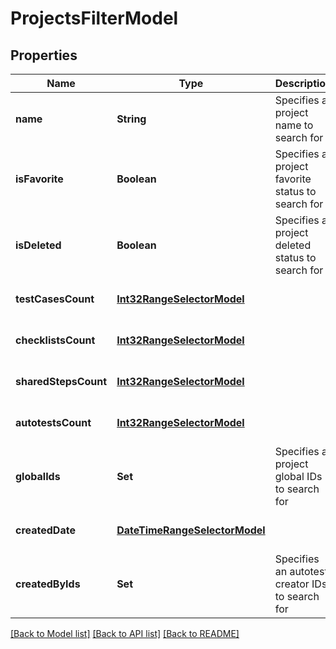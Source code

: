 # ProjectsFilterModel
## Properties

| Name | Type | Description | Notes |
|------------ | ------------- | ------------- | -------------|
| **name** | **String** | Specifies a project name to search for | [optional] [default to null] |
| **isFavorite** | **Boolean** | Specifies a project favorite status to search for | [optional] [default to null] |
| **isDeleted** | **Boolean** | Specifies a project deleted status to search for | [optional] [default to null] |
| **testCasesCount** | [**Int32RangeSelectorModel**](Int32RangeSelectorModel.md) |  | [optional] [default to null] |
| **checklistsCount** | [**Int32RangeSelectorModel**](Int32RangeSelectorModel.md) |  | [optional] [default to null] |
| **sharedStepsCount** | [**Int32RangeSelectorModel**](Int32RangeSelectorModel.md) |  | [optional] [default to null] |
| **autotestsCount** | [**Int32RangeSelectorModel**](Int32RangeSelectorModel.md) |  | [optional] [default to null] |
| **globalIds** | **Set** | Specifies a project global IDs to search for | [optional] [default to null] |
| **createdDate** | [**DateTimeRangeSelectorModel**](DateTimeRangeSelectorModel.md) |  | [optional] [default to null] |
| **createdByIds** | **Set** | Specifies an autotest creator IDs to search for | [optional] [default to null] |

[[Back to Model list]](../README.md#documentation-for-models) [[Back to API list]](../README.md#documentation-for-api-endpoints) [[Back to README]](../README.md)

